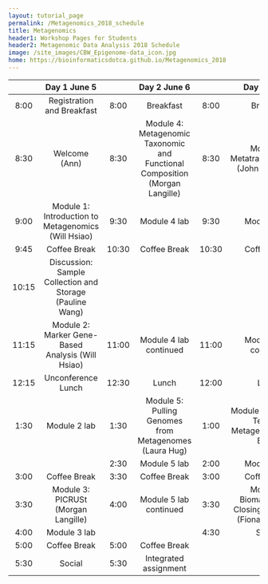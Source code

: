 ```yaml
---
layout: tutorial_page
permalink: /Metagenomics_2018_schedule
title: Metagenomics
header1: Workshop Pages for Students
header2: Metagenomic Data Analysis 2018 Schedule
image: /site_images/CBW_Epigenome-data_icon.jpg
home: https://bioinformaticsdotca.github.io/Metagenomics_2018
---
```



| | **Day 1 June 5** | | **Day 2 June 6** | | **Day 3 June 7** |    
| :---: | :---: | :---: | :---: | :---: | :---: |  
| 8:00 | Registration and Breakfast | 8:00 | Breakfast | 8:00 | Breakfast |        
| 8:30 | Welcome (Ann) | 8:30 | Module 4: Metagenomic Taxonomic and Functional Composition (Morgan Langille) | 8:30 | Module 6: Metatranscriptomics (John Parkinson) |    
| 9:00 | Module 1: Introduction to Metagenomics (Will Hsiao) | 9:30 | Module 4 lab | 9:30 | Module 6 lab |    
| 9:45 | Coffee Break | 10:30 | Coffee Break | 10:30 | Coffee Break |   
| 10:15 | Discussion: Sample Collection and Storage (Pauline Wang) | | |
| 11:15 | Module 2: Marker Gene-Based Analysis (Will Hsiao) | 11:00 | Module 4 lab continued | 11:00 | Module 6 lab continued | 
| 12:15 | Unconference Lunch | 12:30 | Lunch | 12:00 | Lunch |  
| 1:30 | Module 2 lab | 1:30 | Module 5: Pulling Genomes from Metagenomes (Laura Hug) | 1:00 | Module 7: Statistical Tests for Metagenomics (Rob Beiko) |  
| | | 2:30 | Module 5 lab | 2:00 | Module 7 lab |  
| 3:00 | Coffee Break | 3:30 | Coffee Break | 3:00 | Coffee Break | 
| 3:30 | Module 3: PICRUSt (Morgan Langille) | 4:00 | Module 5 lab continued | 3:30 | Module 8: Biomarkers and Closing Comments (Fiona Brinkman) |   
| 4:00 | Module 3 lab | | | 4:30 | Survey |    
| 5:00 | Coffee Break | 5:00 | Coffee Break | | |   
| 5:30 | Social | 5:30 | Integrated assignment | | |  
 

  
